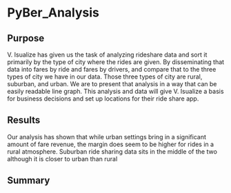 # PyBer_Analysis
## Purpose
V. Isualize has given us the task of analyzing rideshare data and sort it primarily by the type of city where the rides are given. By disseminating that data into fares by ride and fares by drivers, and compare that to the three types of city we have in our data. Those three types of city are rural, suburban, and urban. We are to present that analysis in a way that can be easily readable line graph. This analysis and data will give V. Isualize a basis for business decisions and set up locations for their ride share app.
## Results
Our analysis has shown that while urban settings bring in a significant amount of fare revenue, the margin does seem to be higher for rides in a rural atmosphere. Suburban ride sharing data sits in the middle of the two although it is closer to urban than rural
## Summary

